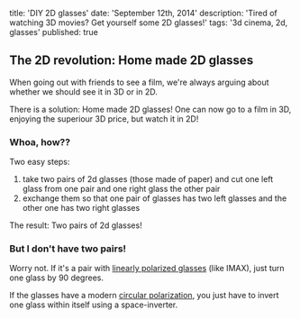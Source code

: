title: 'DIY 2D glasses'
date: 'September 12th, 2014'
description: 'Tired of watching 3D movies? Get yourself some 2D glasses!'
tags: '3d cinema, 2d, glasses'
published: true

## The 2D revolution: Home made 2D glasses

When going out with friends to see a film,
we're always arguing about whether we should see it
in 3D or in 2D.

There is a solution: Home made 2D glasses!
One can now go to a film in 3D, enjoying the superiour 3D price,
but watch it in 2D!

### Whoa, how??

Two easy steps:

1. take two pairs of 2d glasses (those made of paper) and
   cut one left glass from one pair and one right glass the other pair
2. exchange them so that one pair of glasses has two left glasses and
   the other one has two right glasses

The result: Two pairs of 2d glasses!

### But I don't have two pairs!

Worry not.
If it's a pair with
<a href="http://en.wikipedia.org/wiki/Polarized_3D_system#Linearly_polarized_glasses">linearly polarized glasses</a>
(like IMAX),
just turn one glass by 90 degrees.

If the glasses have a modern
<a href="http://en.wikipedia.org/wiki/Polarized_3D_system#Circularly_polarized_glasses">circular polarization</a>,
you just have to invert one glass within itself using a space-inverter.

